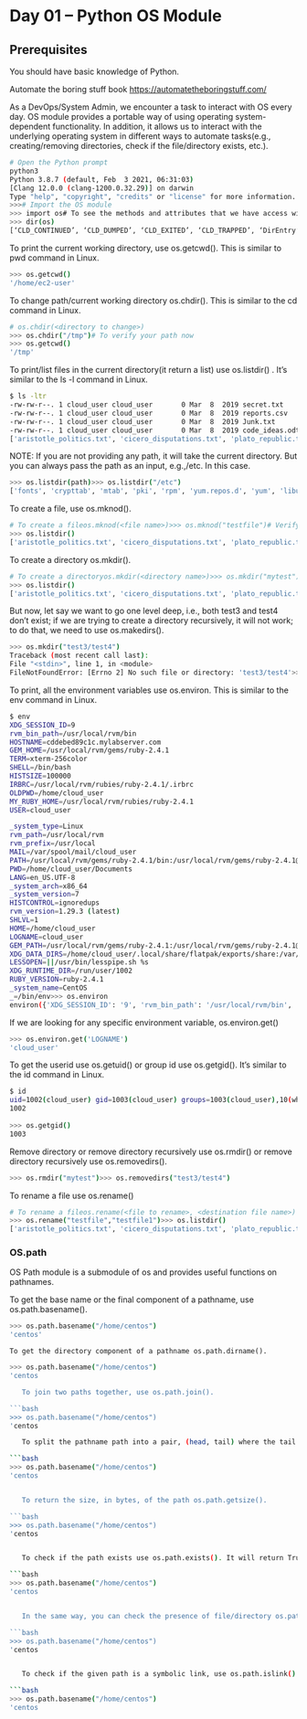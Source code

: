 # Day 01 – Python OS Module

## Prerequisites

 You should have basic knowledge of Python.

 Automate the boring stuff book
https://automatetheboringstuff.com/
    
As a DevOps/System Admin, we encounter a task to interact with OS every day. OS module provides a portable way of using operating system-dependent functionality. In addition, it allows us to interact with the underlying operating system in different ways to automate tasks(e.g., creating/removing directories, check if the file/directory exists, etc.).
 
 ```bash
# Open the Python prompt
python3
Python 3.8.7 (default, Feb  3 2021, 06:31:03)
[Clang 12.0.0 (clang-1200.0.32.29)] on darwin
Type "help", "copyright", "credits" or "license" for more information.
>>># Import the OS module
>>> import os# To see the methods and attributes that we have access within OS module
>>> dir(os)
[‘CLD_CONTINUED’, ‘CLD_DUMPED’, ‘CLD_EXITED’, ‘CLD_TRAPPED’, ‘DirEntry’, ‘EX_CANTCREAT’, ‘EX_CONFIG’, ‘EX_DATAERR’, ‘EX_IOERR’, ‘EX_NOHOST’, ‘EX_NOINPUT’, ‘EX_NOPERM’, ‘EX_NOUSER’, ‘EX_OK’, ‘EX_OSERR’, ‘EX_OSFILE’, ‘EX_PROTOCOL’, ‘EX_SOFTWARE’, ‘EX_TEMPFAIL’, ‘EX_UNAVAILABLE’, ‘EX_USAGE’, ‘F_LOCK’, ‘F_OK’, ‘F_TEST’, ‘F_TLOCK’, ‘F_ULOCK’, ‘MutableMapping’, ‘NGROUPS_MAX’, ‘O_ACCMODE’, ‘O_APPEND’, ‘O_ASYNC’, ‘O_CREAT’, ‘O_DIRECT’, ‘O_DIRECTORY’, ‘O_DSYNC’, ‘O_EXCL’, ‘O_LARGEFILE’, ‘O_NDELAY’, ‘O_NOATIME’, ‘O_NOCTTY’, ‘O_NOFOLLOW’, ‘O_NONBLOCK’, ‘O_RDONLY’, ‘O_RDWR’, ‘O_RSYNC’, ‘O_SYNC’, ‘O_TRUNC’, ‘O_WRONLY’, ‘POSIX_FADV_DONTNEED’, ‘POSIX_FADV_NOREUSE’, ‘POSIX_FADV_NORMAL’, ‘POSIX_FADV_RANDOM’, ‘POSIX_FADV_SEQUENTIAL’, ‘POSIX_FADV_WILLNEED’, ‘PRIO_PGRP’, ‘PRIO_PROCESS’, ‘PRIO_USER’, ‘P_ALL’, ‘P_NOWAIT’, ‘P_NOWAITO’, ‘P_PGID’, ‘P_PID’, ‘P_WAIT’, ‘PathLike’, ‘RTLD_DEEPBIND’, ‘RTLD_GLOBAL’, ‘RTLD_LAZY’, ‘RTLD_LOCAL’, ‘RTLD_NODELETE’, ‘RTLD_NOLOAD’, ‘RTLD_NOW’, ‘R_OK’, ‘SCHED_BATCH’, ‘SCHED_FIFO’, ‘SCHED_OTHER’, ‘SCHED_RR’, ‘SEEK_CUR’, ‘SEEK_END’, ‘SEEK_SET’, ‘ST_APPEND’, ‘ST_MANDLOCK’, ‘ST_NOATIME’, ‘ST_NODEV’, ‘ST_NODIRATIME’, ‘ST_NOEXEC’, ‘ST_NOSUID’, ‘ST_RDONLY’, ‘ST_SYNCHRONOUS’, ‘ST_WRITE’, ‘TMP_MAX’, ‘WCONTINUED’, ‘WCOREDUMP’, ‘WEXITED’, ‘WEXITSTATUS’, ‘WIFCONTINUED’, ‘WIFEXITED’, ‘WIFSIGNALED’, ‘WIFSTOPPED’, ‘WNOHANG’, ‘WNOWAIT’, ‘WSTOPPED’, ‘WSTOPSIG’, ‘WTERMSIG’, ‘WUNTRACED’, ‘W_OK’, ‘XATTR_CREATE’, ‘XATTR_REPLACE’, ‘XATTR_SIZE_MAX’, ‘X_OK’, ‘_Environ’, ‘__all__’, ‘__builtins__’, ‘__cached__’, ‘__doc__’, ‘__file__’, ‘__loader__’, ‘__name__’, ‘__package__’, ‘__spec__’, ‘_execvpe’, ‘_exists’, ‘_exit’, ‘_fspath’, ‘_fwalk’, ‘_get_exports_list’, ‘_putenv’, ‘_spawnvef’, ‘_unsetenv’, ‘_wrap_close’, ‘abc’, ‘abort’, ‘access’, ‘altsep’, ‘chdir’, ‘chmod’, ‘chown’, ‘chroot’, ‘close’, ‘closerange’, ‘confstr’, ‘confstr_names’, ‘cpu_count’, ‘ctermid’, ‘curdir’, ‘defpath’, ‘device_encoding’, ‘devnull’, ‘dup’, ‘dup2’, ‘environ’, ‘environb’, ‘errno’, ‘error’, ‘execl’, ‘execle’, ‘execlp’, ‘execlpe’, ‘execv’, ‘execve’, ‘execvp’, ‘execvpe’, ‘extsep’, ‘fchdir’, ‘fchmod’, ‘fchown’, ‘fdatasync’, ‘fdopen’, ‘fork’, ‘forkpty’, ‘fpathconf’, ‘fsdecode’, ‘fsencode’, ‘fspath’, ‘fstat’, ‘fstatvfs’, ‘fsync’, ‘ftruncate’, ‘fwalk’, ‘get_blocking’, ‘get_exec_path’, ‘get_inheritable’, ‘get_terminal_size’, ‘getcwd’, ‘getcwdb’, ‘getegid’, ‘getenv’, ‘getenvb’, ‘geteuid’, ‘getgid’, ‘getgrouplist’, ‘getgroups’, ‘getloadavg’, ‘getlogin’, ‘getpgid’, ‘getpgrp’, ‘getpid’, ‘getppid’, ‘getpriority’, ‘getresgid’, ‘getresuid’, ‘getsid’, ‘getuid’, ‘getxattr’, ‘initgroups’, ‘isatty’, ‘kill’, ‘killpg’, ‘lchown’, ‘linesep’, ‘link’, ‘listdir’, ‘listxattr’, ‘lockf’, ‘lseek’, ‘lstat’, ‘major’, ‘makedev’, ‘makedirs’, ‘minor’, ‘mkdir’, ‘mkfifo’, ‘mknod’, ‘name’, ‘nice’, ‘open’, ‘openpty’, ‘pardir’, ‘path’, ‘pathconf’, ‘pathconf_names’, ‘pathsep’, ‘pipe’, ‘popen’, ‘posix_fadvise’, ‘posix_fallocate’, ‘pread’, ‘putenv’, ‘pwrite’, ‘read’, ‘readlink’, ‘readv’, ‘remove’, ‘removedirs’, ‘removexattr’, ‘rename’, ‘renames’, ‘replace’, ‘rmdir’, ‘scandir’, ‘sched_get_priority_max’, ‘sched_get_priority_min’, ‘sched_getparam’, ‘sched_getscheduler’, ‘sched_param’, ‘sched_rr_get_interval’, ‘sched_setparam’, ‘sched_setscheduler’, ‘sched_yield’, ‘sendfile’, ‘sep’, ‘set_blocking’, ‘set_inheritable’, ‘setegid’, ‘seteuid’, ‘setgid’, ‘setgroups’, ‘setpgid’, ‘setpgrp’, ‘setpriority’, ‘setregid’, ‘setresgid’, ‘setresuid’, ‘setreuid’, ‘setsid’, ‘setuid’, ‘setxattr’, ‘spawnl’, ‘spawnle’, ‘spawnlp’, ‘spawnlpe’, ‘spawnv’, ‘spawnve’, ‘spawnvp’, ‘spawnvpe’, ‘st’, ‘stat’, ‘stat_float_times’, ‘stat_result’, ‘statvfs’, ‘statvfs_result’, ‘strerror’, ‘supports_bytes_environ’, ‘supports_dir_fd’, ‘supports_effective_ids’, ‘supports_fd’, ‘supports_follow_symlinks’, ‘symlink’, ‘sync’, ‘sys’, ‘sysconf’, ‘sysconf_names’, ‘system’, ‘tcgetpgrp’, ‘tcsetpgrp’, ‘terminal_size’, ‘times’, ‘times_result’, ‘truncate’, ‘ttyname’, ‘umask’, ‘uname’, ‘uname_result’, ‘unlink’, ‘unsetenv’, ‘urandom’, ‘utime’, ‘wait’, ‘wait3’, ‘wait4’, ‘waitid’, ‘waitid_result’, ‘waitpid’, ‘walk’, ‘write’, ‘writev’]
```

To print the current working directory, use os.getcwd(). This is similar to pwd command in Linux.
```bash
>>> os.getcwd()
'/home/ec2-user'
```
To change path/current working directory os.chdir(<directory to change>). This is similar to the cd command in Linux.
 
```bash
# os.chdir(<directory to change>)
>>> os.chdir("/tmp")# To verify your path now
>>> os.getcwd()
'/tmp'
```
 
To print/list files in the current directory(it return a list) use os.listdir() . It’s similar to the ls -l command in Linux.

```bash
$ ls -ltr
-rw-rw-r--. 1 cloud_user cloud_user       0 Mar  8  2019 secret.txt
-rw-rw-r--. 1 cloud_user cloud_user       0 Mar  8  2019 reports.csv
-rw-rw-r--. 1 cloud_user cloud_user       0 Mar  8  2019 Junk.txt
-rw-rw-r--. 1 cloud_user cloud_user       0 Mar  8  2019 code_ideas.odt>>> os.listdir()
['aristotle_politics.txt', 'cicero_disputations.txt', 'plato_republic.txt', 'secret.txt', 'Junk.txt', 'code_ideas.odt', 'reports.csv']
``` 
 NOTE: If you are not providing any path, it will take the current directory. But you can always pass the path as an input, e.g.,/etc. In this case.
 
 ```bash
>>> os.listdir(path)>>> os.listdir("/etc")
['fonts', 'crypttab', 'mtab', 'pki', 'rpm', 'yum.repos.d', 'yum', 'libuser.conf', 'audit', 'centos-release', 'rsyslog.d', 'issue', 'binfmt.d', 'issue.net', 'modules-load.d', 'os-release', 'security', 'tuned', 'redhat-release', 'DIR_COLORS', 'vimrc', 'system-release', 'sestatus.conf', 'fstab', 'system-release-cpe', 'tmpfiles.d', 'aliases', 'rc.local', 'bashrc', 'systemd', 'csh.cshrc', 'udev', 'csh.login', 'machine-id', 'environment', 'NetworkManager', 'exports', 'nsswitch.conf.bak', 'filesystems', 'inittab', 'group', 'adjtime', 'gshadow', 'networks', 'host.conf', 'cron.monthly', 'hosts', 'shadow-', 'hosts.allow', 'ppp', 'gconf', 'hosts.deny', 'rwtab', 'pulse', 'inputrc', 'nfsmount.conf', 'motd', 'rwtab.d', 'passwd', 'statetab', 'printcap', 'statetab.d', 'profile', 'profile.d', 'sysctl.conf', 'protocols', 'cron.hourly', 'securetty', 'cron.weekly', 'services', 'anacrontab', 'shadow', 'crontab', 'shells', 'X11', 'bash_completion.d', 'opt', 'pm', 'skel', 'sysconfig', 'xdg', 'xinetd.d', 'terminfo', 'default', 'polkit-1', 'ld.so.conf', 'ld.so.conf.d', 'my.cnf', 'nsswitch.conf', 'passwd-', 'dconf', 'rpc', 'cloud', 'ld.so.cache', 'ssh', 'man_db.conf', 'libaudit.conf', 'popt.d', 'alternatives', 'chkconfig.d', 'gnupg', 'avahi', 'init.d', 'rc.d', 'cron.d', 'rc0.d', 'cron.deny', 'rc1.d', 'grub.d', 'rc2.d', 'dnsmasq.conf', 'rc3.d', 'dnsmasq.d', 'rc4.d', 'updatedb.conf', 'rc5.d', 'dracut.conf', 'rc6.d', 'aliases.db', 'GREP_COLORS', 'libnl', 'gcrypt', 'pkcs11', 'wpa_supplicant', 'magic', 'sasl2', 'groff', 'ssl', 'dbus-1', 'samba', 'request-key.conf', 'request-key.d', 'kernel', 'virc', 'iproute2', 'selinux', 'gss', 'dracut.conf.d', 'krb5.conf', 'openldap', 'DIR_COLORS.256color', 'idmapd.conf', 'grub2.cfg', 'DIR_COLORS.lightbgcolor', 'rsyslog.conf', 'login.defs', 'pam.d', '.pwd.lock', 'logrotate.d', 'my.cnf.d', 'prelink.conf.d', 'sgml', 'group-', 'gshadow-', 'sysctl.d', 'yum.conf', 'netconfig', 'dhcp', 'xml', 'e2fsck.conf', 'exports.d', 'mke2fs.conf', 'depmod.d', 'modprobe.d', 'cron.daily', 'logrotate.conf', 'favicon.png', 'kdump.conf', 'makedumpfile.conf.sample', 'firewalld', 'audisp', 'postfix', 'chrony.conf', 'chrony.keys', 'rsyncd.conf', 'sudo-ldap.conf', 'sudo.conf', 'sudoers', 'sudoers.d', 'vconsole.conf', 'localtime', 'locale.conf', 'hostname', 'resolv.conf', 'grub.conf', 'plymouth', 'asound.conf', 'oddjob', 'oddjobd.conf', 'oddjobd.conf.d', 'gtk-2.0', 'libreport', 'UPower', 'udisks2', 'gdm', 'nanorc', 'wgetrc', 'mime.types', 'mailcap', 'ghostscript', 'centos-release-upstream', 'tcsd.conf', 'gssproxy', 'python', 'geoclue', 'la_version', '.updated', 'xrdp', 'amazon', 'init', 'subgid', 'subuid', 'nsswitch.conf.rpmnew', 'krb5.conf.d', 'GeoIP.conf', 'bluetooth', 'sysctl.conf.rpmnew', 'iscsi', 'chrony.keys.rpmnew', 'nfs.conf', 'kernel-reinstall-count', 'zprofile', 'bash.bashrc', 'rvmrc', 'libblockdev', 'multipath', 'lvm', 'trusted-key.key', 'glvnd', 'fuse.conf', 'egl', 'flatpak', 'libpaper.d', 'papersize', 'ImageMagick-6']
```
 
To create a file, use os.mknod().

 ```bash
# To create a fileos.mknod(<file name>)>>> os.mknod("testfile")# Verify it
>>> os.listdir()
['aristotle_politics.txt', 'cicero_disputations.txt', 'plato_republic.txt', 'secret.txt', 'Junk.txt', 'code_ideas.odt', 'reports.csv', 'testfile']
```
 To create a directory os.mkdir().
 
 ```bash
# To create a directoryos.mkdir(<directory name>)>>> os.mkdir("mytest")# To verify it
>>> os.listdir()
['aristotle_politics.txt', 'cicero_disputations.txt', 'plato_republic.txt', 'secret.txt', 'Junk.txt', 'code_ideas.odt', 'reports.csv', 'mytest']
```

But now, let say we want to go one level deep, i.e., both test3 and test4 don’t exist; if we are trying to create a directory recursively, it will not work; to do that, we need to use os.makedirs().

  ```bash
>>> os.mkdir("test3/test4")
Traceback (most recent call last):
File "<stdin>", line 1, in <module>
FileNotFoundError: [Errno 2] No such file or directory: 'test3/test4'>>> os.makedirs("test3/test4")
```
 
To print, all the environment variables use os.environ. This is similar to the env command in Linux.
 
  ```bash
$ env
XDG_SESSION_ID=9
rvm_bin_path=/usr/local/rvm/bin
HOSTNAME=cddebed89c1c.mylabserver.com
GEM_HOME=/usr/local/rvm/gems/ruby-2.4.1
TERM=xterm-256color
SHELL=/bin/bash
HISTSIZE=100000
IRBRC=/usr/local/rvm/rubies/ruby-2.4.1/.irbrc
OLDPWD=/home/cloud_user
MY_RUBY_HOME=/usr/local/rvm/rubies/ruby-2.4.1
USER=cloud_user

_system_type=Linux
rvm_path=/usr/local/rvm
rvm_prefix=/usr/local
MAIL=/var/spool/mail/cloud_user
PATH=/usr/local/rvm/gems/ruby-2.4.1/bin:/usr/local/rvm/gems/ruby-2.4.1@global/bin:/usr/local/rvm/rubies/ruby-2.4.1/bin:/usr/local/bin:/bin:/usr/bin:/usr/local/sbin:/usr/sbin:/usr/local/rvm/bin:/home/cloud_user/.local/bin:/home/cloud_user/bin
PWD=/home/cloud_user/Documents
LANG=en_US.UTF-8
_system_arch=x86_64
_system_version=7
HISTCONTROL=ignoredups
rvm_version=1.29.3 (latest)
SHLVL=1
HOME=/home/cloud_user
LOGNAME=cloud_user
GEM_PATH=/usr/local/rvm/gems/ruby-2.4.1:/usr/local/rvm/gems/ruby-2.4.1@global
XDG_DATA_DIRS=/home/cloud_user/.local/share/flatpak/exports/share:/var/lib/flatpak/exports/share:/usr/local/share:/usr/share
LESSOPEN=||/usr/bin/lesspipe.sh %s
XDG_RUNTIME_DIR=/run/user/1002
RUBY_VERSION=ruby-2.4.1
_system_name=CentOS
_=/bin/env>>> os.environ
environ({'XDG_SESSION_ID': '9', 'rvm_bin_path': '/usr/local/rvm/bin', 'HOSTNAME': 'cddebed89c1c.mylabserver.com', 'GEM_HOME': '/usr/local/rvm/gems/ruby-2.4.1', 'TERM': 'xterm-256color', 'SHELL': '/bin/bash', 'HISTSIZE': '100000', 'IRBRC': '/usr/local/rvm/rubies/ruby-2.4.1/.irbrc', 'OLDPWD': '/home/cloud_user', 'MY_RUBY_HOME': '/usr/local/rvm/rubies/ruby-2.4.1', 'USER': 'cloud_user', 'LS_COLORS': ,'_system_type': 'Linux', 'rvm_path': '/usr/local/rvm', 'rvm_prefix': '/usr/local', 'MAIL': '/var/spool/mail/cloud_user', 'PATH': '/usr/local/rvm/gems/ruby-2.4.1/bin:/usr/local/rvm/gems/ruby-2.4.1@global/bin:/usr/local/rvm/rubies/ruby-2.4.1/bin:/usr/local/bin:/bin:/usr/bin:/usr/local/sbin:/usr/sbin:/usr/local/rvm/bin:/home/cloud_user/.local/bin:/home/cloud_user/bin', 'PWD': '/home/cloud_user/Documents', 'LANG': 'en_US.UTF-8', '_system_arch': 'x86_64', '_system_version': '7', 'HISTCONTROL': 'ignoredups', 'rvm_version': '1.29.3 (latest)', 'SHLVL': '1', 'HOME': '/home/cloud_user', 'LOGNAME': 'cloud_user', 'GEM_PATH': '/usr/local/rvm/gems/ruby-2.4.1:/usr/local/rvm/gems/ruby-2.4.1@global', 'XDG_DATA_DIRS': '/home/cloud_user/.local/share/flatpak/exports/share:/var/lib/flatpak/exports/share:/usr/local/share:/usr/share', 'LESSOPEN': '||/usr/bin/lesspipe.sh %s', 'XDG_RUNTIME_DIR': '/run/user/1002', 'RUBY_VERSION': 'ruby-2.4.1', '_system_name': 'CentOS', '_': '/bin/python3'})
```
 
 If we are looking for any specific environment variable, os.environ.get(<variable name>)
 
  ```bash
>>> os.environ.get('LOGNAME')
'cloud_user'
```
 
 To get the userid use os.getuid() or group id use os.getgid(). It’s similar to the id command in Linux.

 
  ```bash
$ id
uid=1002(cloud_user) gid=1003(cloud_user) groups=1003(cloud_user),10(wheel)>>> os.getuid()
1002
    
>>> os.getgid()
1003
```
Remove directory or remove directory recursively use os.rmdir() or remove directory recursively use os.removedirs().
  ```bash
>>> os.rmdir("mytest")>>> os.removedirs("test3/test4")
```
 To rename a file use os.rename()
   ```bash
# To rename a fileos.rename(<file to rename>, <destination file name>)
>>> os.rename("testfile","testfile1")>>> os.listdir()
['aristotle_politics.txt', 'cicero_disputations.txt', 'plato_republic.txt', 'secret.txt', 'Junk.txt', 'code_ideas.odt', 'reports.csv', 'testfile1']
```
### OS.path
OS Path module is a submodule of os and provides useful functions on pathnames.

To get the base name or the final component of a pathname, use os.path.basename().
 
```bash
>>> os.path.basename("/home/centos")
'centos'
```
 
    To get the directory component of a pathname os.path.dirname().

 ```bash
>>> os.path.basename("/home/centos")
'centos
 
    To join two paths together, use os.path.join().
 
```bash
>>> os.path.basename("/home/centos")
'centos
 
    To split the pathname path into a pair, (head, tail) where the tail is the last pathname component and the head is everything leading up to that os.path.split().
 
 ```bash
>>> os.path.basename("/home/centos")
'centos

 
    To return the size, in bytes, of the path os.path.getsize().
 
 ```bash
>>> os.path.basename("/home/centos")
'centos

 
    To check if the path exists use os.path.exists(). It will return True if the path exists and False if it’s not.
 
 ```bash
>>> os.path.basename("/home/centos")
'centos

 
    In the same way, you can check the presence of file/directory os.path.isfile(). It will return True if the path exists and False if it’s not.
 
 ```bash
>>> os.path.basename("/home/centos")
'centos

 
    To check if the given path is a symbolic link, use os.path.islink(). It will return True if the path exists and False if it’s not.
 
 ```bash
>>> os.path.basename("/home/centos")
'centos

 

